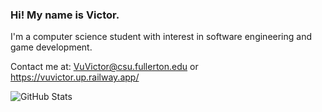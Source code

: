 ### Hi! My name is Victor.

I'm a computer science student with interest in software engineering and game development.

Contact me at: VuVictor@csu.fullerton.edu or https://vuvictor.up.railway.app/

![GitHub Stats](https://github-readme-stats-sigma-five.vercel.app/api?username=vuvictor1&theme=radical)

